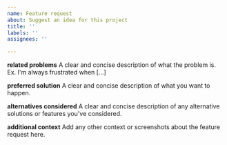 ```yaml
---
name: Feature request
about: Suggest an idea for this project
title: ''
labels: ''
assignees: ''

---
```


**related problems**
A clear and concise description of what the problem is. Ex. I'm always frustrated when [...]

**preferred solution**
A clear and concise description of what you want to happen.

**alternatives considered**
A clear and concise description of any alternative solutions or features you've considered.

**additional context**
Add any other context or screenshots about the feature request here.
